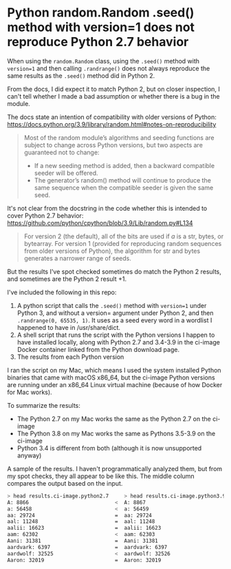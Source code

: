 # Python random.Random .seed() method with version=1 does not reproduce Python 2.7 behavior

When using the `random.Random` class, using the `.seed()` method with `version=1` and then calling `.randrange()` does not always reproduce the same results as the `.seed()` method did in Python 2.

From the docs, I did expect it to match Python 2, but on closer inspection, I can't tell whether I made a bad assumption or whether there is a bug in the module.

The docs state an intention of compatibility with older versions of Python:
https://docs.python.org/3.9/library/random.html#notes-on-reproducibility

> Most of the random module’s algorithms and seeding functions are subject to change across Python versions, but two aspects are guaranteed not to change:
>
> - If a new seeding method is added, then a backward compatible seeder will be offered.
> - The generator’s random() method will continue to produce the same sequence when the compatible seeder is given the same seed.

It's not clear from the docstring in the code whether this is intended to cover Python 2.7 behavior:
https://github.com/python/cpython/blob/3.9/Lib/random.py#L134

> For version 2 (the default), all of the bits are used if *a* is a str,
> bytes, or bytearray.  For version 1 (provided for reproducing random
> sequences from older versions of Python), the algorithm for str and
> bytes generates a narrower range of seeds.

But the results I've spot checked sometimes do match the Python 2 results, and sometimes are the Python 2 result +1.

I've included the following in this repo:

1. A python script that calls the `.seed()` method with `version=1` under Python 3, and without a version= argument under Python 2, and then `.randrange(0, 65535, 1)`. It uses as a seed every word in a wordlist I happened to have in /usr/share/dict.
1. A shell script that runs the script with the Python versions I happen to have installed locally, along with Python 2.7 and 3.4-3.9 in the ci-image Docker container linked from the Python download page.
1. The results from each Python version

I ran the script on my Mac, which means I used the system installed Python binaries that came with macOS x86_64, but the ci-image Python versions are running under an x86_64 Linux virtual machine (because of how Docker for Mac works).
 
To summarize the results:

* The Python 2.7 on my Mac works the same as the Python 2.7 on the ci-image
* The Python 3.8 on my Mac works the same as Pythons 3.5-3.9 on the ci-image
* Python 3.4 is different from both (although it is now unsupported anyway)

A sample of the results. I haven't programmatically analyzed them, but from my spot checks, they all appear to be like this. The middle column compares the output based on the input.

```sh
> head results.ci-image.python2.7     > head results.ci-image.python3.9
A: 8866                            <  A: 8867
a: 56458                           <  a: 56459
aa: 29724                          =  aa: 29724
aal: 11248                         =  aal: 11248
aalii: 16623                       =  aalii: 16623
aam: 62302                         <  aam: 62303
Aani: 31381                        =  Aani: 31381
aardvark: 6397                     =  aardvark: 6397
aardwolf: 32525                    <  aardwolf: 32526
Aaron: 32019                       =  Aaron: 32019
```
